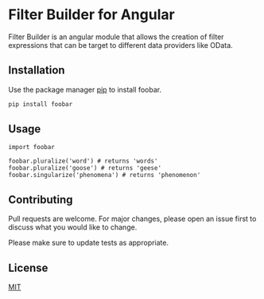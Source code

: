 # Filter Builder for Angular

Filter Builder is an angular module that allows the creation of filter expressions that can be target to different data providers like OData.

## Installation

Use the package manager [pip](https://pip.pypa.io/en/stable/) to install foobar.

```bash
pip install foobar
```

## Usage

```angular
import foobar

foobar.pluralize('word') # returns 'words'
foobar.pluralize('goose') # returns 'geese'
foobar.singularize('phenomena') # returns 'phenomenon'
```

## Contributing
Pull requests are welcome. For major changes, please open an issue first to discuss what you would like to change.

Please make sure to update tests as appropriate.

## License
[MIT](https://choosealicense.com/licenses/mit/)
